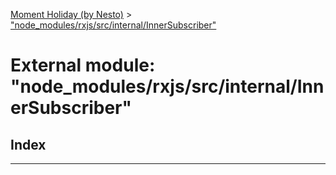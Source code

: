 [Moment Holiday (by Nesto)](../README.md) > ["node_modules/rxjs/src/internal/InnerSubscriber"](../modules/_node_modules_rxjs_src_internal_innersubscriber_.md)

# External module: "node_modules/rxjs/src/internal/InnerSubscriber"

## Index

---

